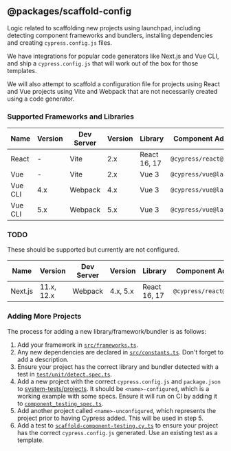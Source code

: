 ## @packages/scaffold-config

Logic related to scaffolding new projects using launchpad, including detecting component frameworks and bundlers, installing dependencies and creating `cypress.config.js` files. 

We have integrations for popular code generators like Next.js and Vue CLI, and ship a `cypress.config.js` that will work out of the box for those templates.

We will also attempt to scaffold a configuration file for projects using React and Vue projects using Vite and Webpack that are not necessarily created using a code generator.

### Supported Frameworks and Libraries

| Name             | Version    | Dev Server | Version  | Library      | Component Adaptor       | Example Project                                                     |
| ---------------- | -------    | ---------- | -------- | ------------ | ----------------------- | ------------------------------------------------------------------- |
| React            | -          | Vite       | 2.x      | React 16, 17 | `@cypress/react@latest` | [Link](../../system-tests/projects/react-vite-ts-configured)        |
| Vue              | -          | Vite       | 2.x      | Vue 3        | `@cypress/vue@latest`   | [Link](../../system-tests/projects/vue3-vite-ts-configured)         |
| Vue CLI          | 4.x        | Webpack    | 4.x      | Vue 3        | `@cypress/vue@latest`   | [Link](../../system-tests/projects/vueclivue3-configured)           |
| Vue CLI          | 5.x        | Webpack    | 5.x      | Vue 3        | `@cypress/vue@latest`   | [Link](../../system-tests/projects/vuecli5vue3-configured)          |

### TODO

These should be supported but currently are not configured.

| Name             | Version    | Dev Server | Version  | Library      | Component Adaptor       | Example Project                                                     |
| ---------------- | ---------- | ---------- | -------- | ------------ | ----------------------- | ------------------------------------------------------------------- |
| Next.js          | 11.x, 12.x | Webpack    | 4.x, 5.x | React 16, 17 | `@cypress/react@latest` | [Link](../../system-tests/projects/nextjs-configured)               |

### Adding More Projects

The process for adding a new library/framework/bundler is as follows:

1. Add your framework in [`src/frameworks.ts`](./src/frameworks.ts).
2. Any new dependencies are declared in [`src/constants.ts`](./src/constants.ts). Don't forget to add a description.
3. Ensure your project has the correct library and bundler detected with a test in [`test/unit/detect.spec.ts`](./test/unit/detect.spec.ts).
3. Add a new project with the correct `cypress.config.js` and `package.json` to [system-tests/projects](../../system-tests/projects). It should be `<name>-configured`, which is a working example with some specs. Ensure it will run on CI by adding it to [`component_testing_spec.ts`](../../system-tests/test/component_testing_spec.ts).
4. Add another project called `<name>-unconfigured`, which represents the project prior to having Cypress added. This will be used in step 5.
5. Add a test to [`scaffold-component-testing.cy.ts`](../launchpad/cypress/e2e/scaffold-component-testing.cy.ts) to ensure your project has the correct `cypress.config.js` generated. Use an existing test as a template.
